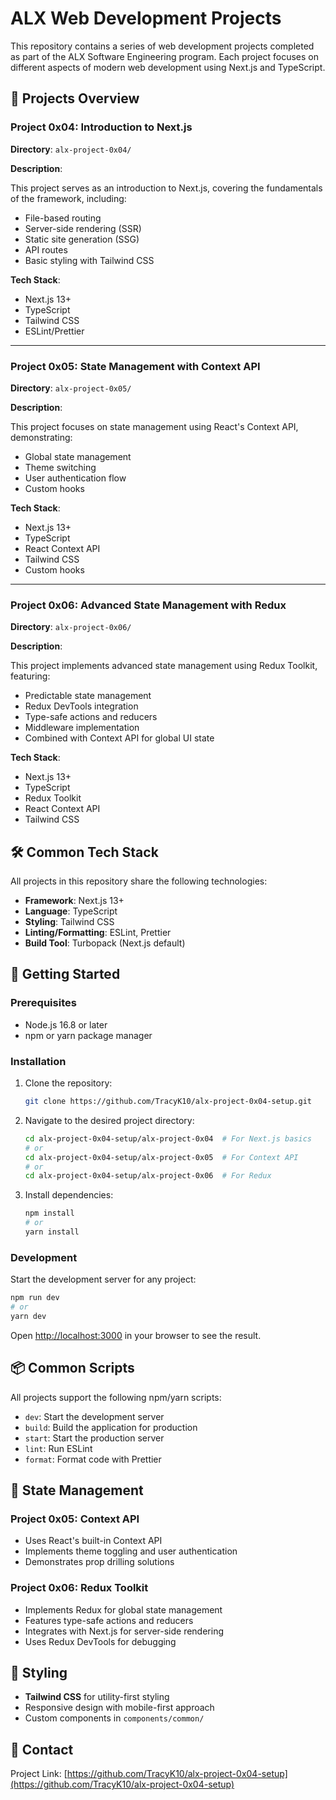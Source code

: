 # ALX Web Development Projects

This repository contains a series of web development projects completed as part of the ALX Software Engineering program. Each project focuses on different aspects of modern web development using Next.js and TypeScript.

## 📂 Projects Overview

### Project 0x04: Introduction to Next.js
**Directory**: `alx-project-0x04/`

**Description**:

This project serves as an introduction to Next.js, covering the fundamentals of the framework, including:

- File-based routing
- Server-side rendering (SSR)
- Static site generation (SSG)
- API routes
- Basic styling with Tailwind CSS

**Tech Stack**:

- Next.js 13+
- TypeScript
- Tailwind CSS
- ESLint/Prettier

---

### Project 0x05: State Management with Context API
**Directory**: `alx-project-0x05/`

**Description**:

This project focuses on state management using React's Context API, demonstrating:

- Global state management
- Theme switching
- User authentication flow
- Custom hooks

**Tech Stack**:

- Next.js 13+
- TypeScript
- React Context API
- Tailwind CSS
- Custom hooks

---

### Project 0x06: Advanced State Management with Redux
**Directory**: `alx-project-0x06/`

**Description**:

This project implements advanced state management using Redux Toolkit, featuring:

- Predictable state management
- Redux DevTools integration
- Type-safe actions and reducers
- Middleware implementation
- Combined with Context API for global UI state

**Tech Stack**:

- Next.js 13+
- TypeScript
- Redux Toolkit
- React Context API
- Tailwind CSS

## 🛠️ Common Tech Stack

All projects in this repository share the following technologies:

- **Framework**: Next.js 13+
- **Language**: TypeScript
- **Styling**: Tailwind CSS
- **Linting/Formatting**: ESLint, Prettier
- **Build Tool**: Turbopack (Next.js default)

## 🚀 Getting Started

### Prerequisites

- Node.js 16.8 or later
- npm or yarn package manager

### Installation

1. Clone the repository:
   ```bash
   git clone https://github.com/TracyK10/alx-project-0x04-setup.git
   ```

2. Navigate to the desired project directory:
   ```bash
   cd alx-project-0x04-setup/alx-project-0x04  # For Next.js basics
   # or
   cd alx-project-0x04-setup/alx-project-0x05  # For Context API
   # or
   cd alx-project-0x04-setup/alx-project-0x06  # For Redux
   ```

3. Install dependencies:
   ```bash
   npm install
   # or
   yarn install
   ```

### Development

Start the development server for any project:

```bash
npm run dev
# or
yarn dev
```

Open [http://localhost:3000](http://localhost:3000) in your browser to see the result.

## 📦 Common Scripts

All projects support the following npm/yarn scripts:

- `dev`: Start the development server
- `build`: Build the application for production
- `start`: Start the production server
- `lint`: Run ESLint
- `format`: Format code with Prettier

## 🔧 State Management

### Project 0x05: Context API
- Uses React's built-in Context API
- Implements theme toggling and user authentication
- Demonstrates prop drilling solutions

### Project 0x06: Redux Toolkit
- Implements Redux for global state management
- Features type-safe actions and reducers
- Integrates with Next.js for server-side rendering
- Uses Redux DevTools for debugging

## 🎨 Styling

- **Tailwind CSS** for utility-first styling
- Responsive design with mobile-first approach
- Custom components in `components/common/`


## 📧 Contact

Project Link: [https://github.com/TracyK10/alx-project-0x04-setup](https://github.com/TracyK10/alx-project-0x04-setup)
